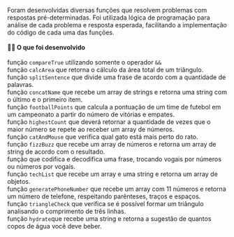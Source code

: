 
  
Foram desenvolvidas diversas funções que resolvem problemas com respostas pré-determinadas. Foi utilizada lógica de programação para análise de cada problema e resposta esperada, facilitando a implementação do código de cada uma das funções.
<br />
<br />
<strong>👨‍💻 O que foi desenvolvido</strong><br />
<br />
função <code>compareTrue</code> utilizando somente o operador <code>&&</code>
<br />
função <code>calcArea</code> que retorna o cálculo da área total de um triângulo.
<br />
função <code>splitSentence</code> que divide uma frase de acordo com a quantidade de palavras.
<br />
função <code>concatName</code> que recebe um array de strings e retorna uma string com o último e o primeiro item.<br />
função <code>footballPoints</code> que calcula a pontuação de um time de futebol em um campeonato a partir do número de vitórias e empates.<br />
função <code>highestCount</code> que deverá retornar a quantidade de vezes que o maior número se repete ao receber um array de números.<br />
função <code>catAndMouse</code> que verifica qual gato está mais perto do rato.<br />
função <code>fizzBuzz</code> que recebe um array de números e retorna um array de string de acordo com o resultado.<br />
função que codifica e decodifica uma frase, trocando vogais por números ou números por vogais.<br />
função <code>techList</code> que recebe um array e uma string e retorna um array de objetos.<br />
função  <code>generatePhoneNumber</code> que recebe um array com 11 números e retorna um número de telefone, respeitando parênteses, traços e espaços.<br />
função <code>triangleCheck</code> que verifica se é possível formar um triângulo analisando o comprimento de três linhas.<br />
função <code>hydrate</code>que recebe uma string e retorna a sugestão de quantos copos de água você deve beber.<br />
